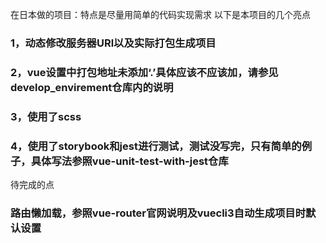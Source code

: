 在日本做的项目：特点是尽量用简单的代码实现需求
以下是本项目的几个亮点
### 1，动态修改服务器URl以及实际打包生成项目
### 2，vue设置中打包地址未添加‘.’具体应该不应该加，请参见develop_envirement仓库内的说明
### 3，使用了scss
### 4，使用了storybook和jest进行测试，测试没写完，只有简单的例子，具体写法参照vue-unit-test-with-jest仓库

待完成的点
### 路由懒加载，参照vue-router官网说明及vuecli3自动生成项目时默认设置
